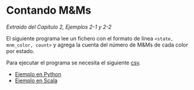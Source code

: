 # Contando M&Ms

*Extraído del Capítulo 2, Ejemplos 2-1 y 2-2*

El siguiente programa lee un fichero con el formato de línea ```<state, mnm_color, count>``` y agrega la cuenta del número de M&Ms de cada color por estado.

Para ejecutar el programa se necesita el siguiente [csv](https://github.com/databricks/LearningSparkV2/blob/master/chapter2/py/src/data/mnm_dataset.csv).

- [Ejemplo en Python](python)
- [Ejemplo en Scala](scala)